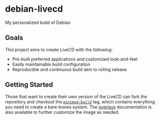 # debian-livecd
My personalized build of Debian

## Goals

This project aims to create LiveCD with the following:

* Pre-built preferred applications and customized look-and-feel
* Easily maintainable build configuration
* Reproducible and continuous build akin to rolling release

## Getting Started

Those that want to create their own version of the LiveCD can fork the repository and checkout the [`minimum-build`](https://github.com/cnshing/debian-livecd/releases/tag/minimum-build) tag, which contains everything you need to create a bare-bones system. The [overlays](https://github.com/clayrisser/linux-factory?tab=readme-ov-file#overlays) documentation is also available to further customize the image as needed.